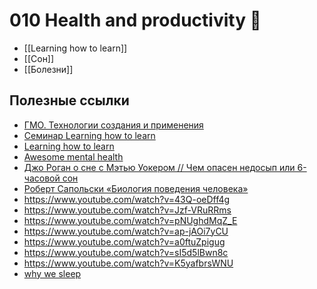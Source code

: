 # 010 Health and productivity 🧠

- [[Learning how to learn]]
- [[Сон]]
- [[Болезни]]

## Полезные ссылки
* [ГМО. Технологии создания и применения](https://www.coursera.org/learn/gmo)
* [Семинар Learning how to learn](https://www.math.uwaterloo.ca/~pkates/LT3/learning2learn.html)
* [Learning how to learn](https://www.coursera.org/learn/learning-how-to-learn)
* [Awesome mental health](https://github.com/dreamingechoes/awesome-mental-health)
* [Джо Роган о сне с Мэтью Уокером // Чем опасен недосып или 6-часовой сон](https://www.youtube.com/watch?v=itgQRal2od0)
* [Роберт Сапольски «Биология поведения человека»](https://www.youtube.com/playlist?list=PL8YZyma552VcePhq86dEkohvoTpWPuauk)
* https://www.youtube.com/watch?v=43Q-oeDff4g
* https://www.youtube.com/watch?v=Jzf-VRuRRms
* https://www.youtube.com/watch?v=pNUghdMqZ_E
* https://www.youtube.com/watch?v=ap-jAOi7yCU
* https://www.youtube.com/watch?v=a0ftuZpigug
* https://www.youtube.com/watch?v=sI5d5lBwn8c
* https://www.youtube.com/watch?v=K5yafbrsWNU
* [why we sleep](https://guzey.com/books/why-we-sleep/)